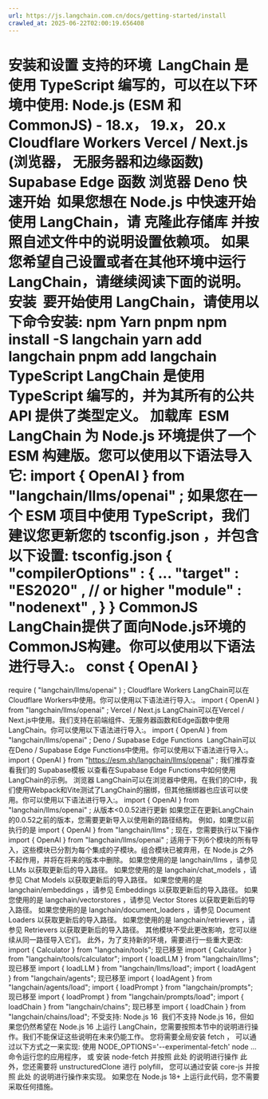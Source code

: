 ```yaml
---
url: https://js.langchain.com.cn/docs/getting-started/install
crawled_at: 2025-06-22T02:00:19.656408
---
```


安装和设置
支持的环境
​
LangChain 是使用 TypeScript 编写的，可以在以下环境中使用:
Node.js (ESM 和 CommonJS) - 18.x， 19.x， 20.x
Cloudflare Workers
Vercel / Next.js (浏览器， 无服务器和边缘函数)
Supabase Edge 函数
浏览器
Deno
快速开始
​
如果您想在 Node.js 中快速开始使用 LangChain，请
克隆此存储库
并按照自述文件中的说明设置依赖项。
如果您希望自己设置或者在其他环境中运行 LangChain，请继续阅读下面的说明。
安装
​
要开始使用 LangChain，请使用以下命令安装:
npm
Yarn
pnpm
npm
install
-S langchain
yarn
add
langchain
pnpm
add
langchain
TypeScript
​
LangChain 是使用 TypeScript 编写的，并为其所有的公共 API 提供了类型定义。
加载库
​
ESM
​
LangChain 为 Node.js 环境提供了一个 ESM 构建版。您可以使用以下语法导入它:
import
{
OpenAI
}
from
"langchain/llms/openai"
;
如果您在一个 ESM 项目中使用 TypeScript，我们建议您更新您的
tsconfig.json
，并包含以下设置:
tsconfig.json
{
"compilerOptions"
:
{
...
"target"
:
"ES2020"
,
// or higher
"module"
:
"nodenext"
,
}
}
CommonJS
​
LangChain提供了面向Node.js环境的CommonJS构建。你可以使用以下语法进行导入:。
const
{
OpenAI
}
=
require
(
"langchain/llms/openai"
)
;
Cloudflare Workers
​
LangChain可以在Cloudflare Workers中使用。你可以使用以下语法进行导入:。
import
{
OpenAI
}
from
"langchain/llms/openai"
;
Vercel / Next.js
​
LangChain可以在Vercel / Next.js中使用。我们支持在前端组件、无服务器函数和Edge函数中使用LangChain。你可以使用以下语法进行导入:。
import
{
OpenAI
}
from
"langchain/llms/openai"
;
Deno / Supabase Edge Functions
​
LangChain可以在Deno / Supabase Edge Functions中使用。你可以使用以下语法进行导入:。
import
{
OpenAI
}
from
"https://esm.sh/langchain/llms/openai"
;
我们推荐查看我们的
Supabase模板
以查看在Supabase Edge Functions中如何使用LangChain的示例。
浏览器
​
LangChain可以在浏览器中使用。在我们的CI中，我们使用Webpack和Vite测试了LangChain的捆绑，但其他捆绑器也应该可以使用。你可以使用以下语法进行导入:。
import
{
OpenAI
}
from
"langchain/llms/openai"
;
从版本<0.0.52进行更新
​
如果您正在更新LangChain的0.0.52之前的版本，您需要更新导入以使用新的路径结构。
例如，如果您以前执行的是
import
{
OpenAI
}
from
"langchain/llms"
;
现在，您需要执行以下操作
import
{
OpenAI
}
from
"langchain/llms/openai"
;
适用于下列6个模块的所有导入，这些模块已分割为每个集成的子模块。组合模块已被弃用，在 Node.js 之外不起作用，并将在将来的版本中删除。
如果您使用的是
langchain/llms
，请参见
LLMs
以获取更新后的导入路径。
如果您使用的是
langchain/chat_models
，请参见
Chat Models
以获取更新后的导入路径。
如果您使用的是
langchain/embeddings
，请参见
Embeddings
以获取更新后的导入路径。
如果您使用的是
langchain/vectorstores
，请参见
Vector Stores
以获取更新后的导入路径。
如果您使用的是
langchain/document_loaders
，请参见
Document Loaders
以获取更新后的导入路径。
如果您使用的是
langchain/retrievers
，请参见
Retrievers
以获取更新后的导入路径。
其他模块不受此更改影响，您可以继续从同一路径导入它们。
此外，为了支持新的环境，需要进行一些重大更改:
import { Calculator } from "langchain/tools";
现已移至
import { Calculator } from "langchain/tools/calculator";
import { loadLLM } from "langchain/llms";
现已移至
import { loadLLM } from "langchain/llms/load";
import { loadAgent } from "langchain/agents";
现已移至
import { loadAgent } from "langchain/agents/load";
import { loadPrompt } from "langchain/prompts";
现已移至
import { loadPrompt } from "langchain/prompts/load";
import { loadChain } from "langchain/chains";
现已移至
import { loadChain } from "langchain/chains/load";
不受支持: Node.js 16
​
我们不支持 Node.js 16，但如果您仍然希望在 Node.js 16 上运行 LangChain，您需要按照本节中的说明进行操作。我们不能保证这些说明在未来仍能工作。
您将需要全局安装
fetch
， 可以通过以下方式之一来实现:
使用
NODE_OPTIONS='--experimental-fetch' node ...
命令运行您的应用程序， 或
安装
node-fetch
并按照
此处
的说明进行操作
此外，您还需要将
unstructuredClone
进行 polyfill， 您可以通过安装
core-js
并按照
此处
的说明进行操作来实现。
如果您在 Node.js 18+ 上运行此代码，您不需要采取任何措施。